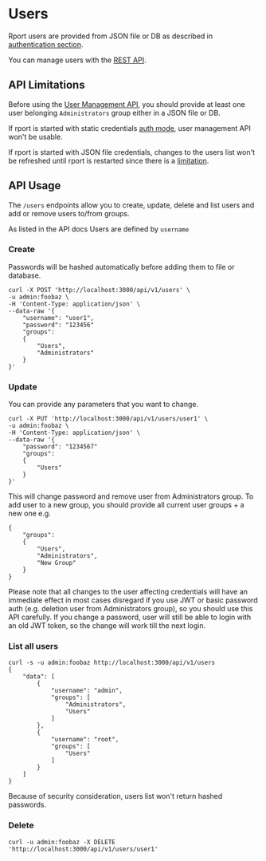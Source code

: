 # Users
Rport users are provided from JSON file or DB as described in [authentication section](https://oss.rport.io/docs/no03-client-auth.html).

You can manage users with the [REST API](https://petstore.swagger.io/?url=https://raw.githubusercontent.com/cloudradar-monitoring/rport/master/api-doc.yml#/Users).

## API Limitations
Before using the [User Management API](https://petstore.swagger.io/?url=https://raw.githubusercontent.com/cloudradar-monitoring/rport/master/api-doc.yml#/Users), you should provide at least one user belonging `Administrators` group either in a JSON file or DB.

If rport is started with static credentials [auth mode](https://oss.rport.io/docs/no03-client-auth.html#using-a-static-credential), user management API won't be usable.

If rport is started with JSON file credentials, changes to the users list won't be refreshed until rport is restarted since there is a [limitation](https://oss.rport.io/docs/no02-api-auth.html#user-file).

## API Usage
The `/users` endpoints allow you to create, update, delete and list users and add or remove users to/from groups.

As listed in the API docs Users are defined by `username`

### Create
Passwords will be hashed automatically before adding them to file or database.
```
curl -X POST 'http://localhost:3000/api/v1/users' \
-u admin:foobaz \
-H 'Content-Type: application/json' \
--data-raw '{
    "username": "user1",
    "password": "123456"
    "groups":
    {
        "Users",
        "Administrators"
    }
}'
```
### Update
You can provide any parameters that you want to change. 
```
curl -X PUT 'http://localhost:3000/api/v1/users/user1' \
-u admin:foobaz \
-H 'Content-Type: application/json' \
--data-raw '{
    "password": "1234567"
    "groups":
    {
        "Users"
    }
}'
```
This will change password and remove user from Administrators group. To add user to a new group, you should provide all current user groups + a new one e.g.
```
{
    "groups":
    {
        "Users",
        "Administrators",
        "New Group"
    }
}
```

Please note that all changes to the user affecting credentials will have an immediate effect in most cases disregard if you use JWT or basic password auth (e.g. deletion user from Administrators group), so you should use this API carefully.
If you change a password, user will still be able to login with an old JWT token, so the change will work till the next login.

### List all users
```
curl -s -u admin:foobaz http://localhost:3000/api/v1/users
{
    "data": [
        {
            "username": "admin",
            "groups": [
                "Administrators",
                "Users"
            ]
        },
        {
            "username": "root",
            "groups": [
                "Users"
            ]
        }
    ]
}
```
Because of security consideration, users list won't return hashed passwords.
### Delete
```
curl -u admin:foobaz -X DELETE 'http://localhost:3000/api/v1/users/user1'
```
